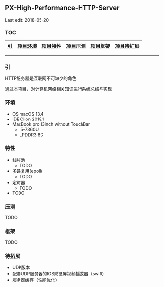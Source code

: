 ## PX-High-Performance-HTTP-Server
Last edit: 2018-05-20


### TOC

| [引](###引) | [项目环境](###环境) | [项目特性](###特性) | [项目压测](###压测) | [项目框架](###框架) | [项目待扩展](###待扩展) |
| :-: | :-: | :-: | :-: | :-: | :-: |

---

### 引

HTTP服务器是互联网不可缺少的角色

通过本项目，对计算机网络相关知识进行系统总结与实现

### 环境

- OS macOS 13.4
- IDE Clion 2018.1
- MacBook pro 13inch without TouchBar
    - i5-7360U
    - LPDDR3 8G

### 特性

- 线程池
    - TODO
- 多路复用(epoll)
    - TODO
- 定时器
    - TODO
- TODO

### 压测
TODO

### 框架
TODO

### 待拓展

- UDP版本
- 配套UDP服务器的IOS防录屏视频播放器（swift）
- 服务器缓存（性能优化）
